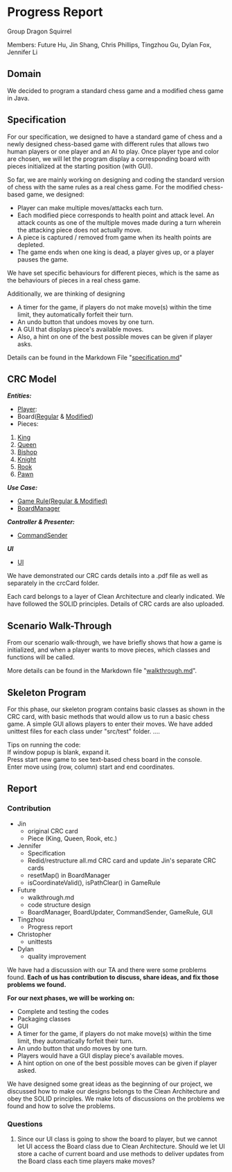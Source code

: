 # Progress Report

Group Dragon Squirrel

Members: Future Hu, Jin Shang, Chris Phillips, 
Tingzhou Gu, Dylan Fox, Jennifer Li

## Domain
We decided to program a standard chess game and a modified chess game in Java.

## Specification
For our specification, we designed to have a standard game of chess and a newly 
designed chess-based game with different rules that allows two human 
players or one player and an AI to play. Once player type and color are chosen, 
we will let the program display a corresponding board with pieces initialized at 
the starting position (with GUI). 

So far, we are mainly working on designing and coding the standard version of chess with
the same rules as a real chess game.
For the modified chess-based game, we designed:
- Player can make multiple moves/attacks each turn. 
- Each modified piece corresponds to health point and attack level. An attack counts as one 
of the multiple moves made during a turn wherein the attacking piece does not actually move.
- A piece is captured / removed from game when its health points are depleted.
- The game ends when one king is dead, a player gives up, or a player pauses the game.

We have set specific behaviours for different pieces, which is the same as 
the behaviours of pieces in a real chess game.

Additionally, we are thinking of designing 
- A timer for the game, if players do not make move(s) within the time limit, 
they automatically forfeit their turn. 
- An undo button that undoes moves by one turn. 
- A GUI that displays piece's available moves. 
- Also, a hint on one of the best possible moves can be given if player asks.

Details can be found in the Markdown File "[specification.md](specification.md)"

## CRC Model
**_Entities:_**
- [Player](src/main/Player.java):
- Board([Regular](src/main/Board.java) & [Modified](src/main/ModifiedPiece.java))
- Pieces:
1. [King](src/main/piece/King.java)
2. [Queen](src/main/piece/Queen.java)
3. [Bishop](src/main/piece/Bishop.java)
4. [Knight](src/main/piece/Knight.java)
5. [Rook](src/main/piece/Rook.java)
6. [Pawn](src/main/piece/Pawn.java)

**_Use Case:_**

- [Game Rule(Regular & Modified)](src/main/GameRule.java)
- [BoardManager](src/main/BoardManager.java)
  
**_Controller & Presenter:_**
- [CommandSender](src/main/CommandSender.java)

**_UI_**
- [UI](src/main/UI.java)

We have demonstrated our CRC cards details into a .pdf file as well as separately 
in the crcCard folder. 

Each card belongs to a layer of Clean Architecture and clearly
indicated. We have followed the SOLID principles. 
Details of CRC cards are also uploaded.

## Scenario Walk-Through
From our scenario walk-through, we have briefly shows that how a game is initialized, and when a player 
wants to move pieces, which classes and functions will be called.

More details can be found in the Markdown file "[walkthrough.md](walkthrough.md)".

## Skeleton Program
For this phase, our skeleton program contains basic classes as shown in the CRC card, with basic methods 
that would allow us to run a basic chess game. A simple GUI allows players to enter their moves.
We have added unittest files for each class under "src/test" folder. ....

Tips on running the code:  
If window popup is blank, expand it.  
Press start new game to see text-based chess board in the console.  
Enter move using (row, column) start and end coordinates.

## Report
### Contribution

- Jin 
  - original CRC card
  - Piece (King, Queen, Rook, etc.)
- Jennifer
  - Specification
  - Redid/restructure all.md CRC card and update Jin's separate CRC cards
  - resetMap() in BoardManager
  - isCoordinateValid(), isPathClear() in GameRule
- Future
  - walkthrough.md
  - code structure design
  - BoardManager, BoardUpdater, CommandSender, GameRule, GUI
- Tingzhou
  - Progress report
- Christopher 
  - unittests
- Dylan 
  - quality improvement

We have had a discussion with our TA and there were some problems found. 
**Each of us has contribution to discuss, share ideas, and fix those problems we found.**

**For our next phases, we will be working on:**
- Complete and testing the codes
- Packaging classes
- GUI
- A timer for the game, if players do not make move(s) within the time limit,
  they automatically forfeit their turn.
- An undo button that undo moves by one turn.
- Players would have a GUI display piece's available moves.
- A hint option on one of the best possible moves can be given if player asked.

We have designed some great ideas as the beginning of our project, we discussed how to make our designs 
belongs to the Clean Architecture and obey the SOLID principles. We make lots of discussions on the problems 
we found and how to solve the problems.

### Questions
1. Since our UI class is going to show the board to player, but we cannot let UI access the Board class due to 
Clean Architecture. Should we let UI store a cache of current board and use methods to deliver updates from the Board class each time players make moves?